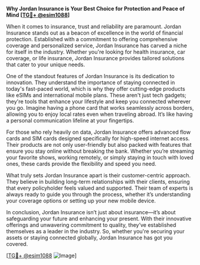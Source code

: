 **Why Jordan Insurance is Your Best Choice for Protection and Peace of Mind [[TG💪+ @esim1088](https://t.me/s/esim1088)]**

When it comes to insurance, trust and reliability are paramount. Jordan Insurance stands out as a beacon of excellence in the world of financial protection. Established with a commitment to offering comprehensive coverage and personalized service, Jordan Insurance has carved a niche for itself in the industry. Whether you're looking for health insurance, car coverage, or life insurance, Jordan Insurance provides tailored solutions that cater to your unique needs.

One of the standout features of Jordan Insurance is its dedication to innovation. They understand the importance of staying connected in today's fast-paced world, which is why they offer cutting-edge products like eSIMs and international mobile plans. These aren't just tech gadgets; they're tools that enhance your lifestyle and keep you connected wherever you go. Imagine having a phone card that works seamlessly across borders, allowing you to enjoy local rates even when traveling abroad. It’s like having a personal communication lifeline at your fingertips.

For those who rely heavily on data, Jordan Insurance offers advanced flow cards and SIM cards designed specifically for high-speed internet access. Their products are not only user-friendly but also packed with features that ensure you stay online without breaking the bank. Whether you’re streaming your favorite shows, working remotely, or simply staying in touch with loved ones, these cards provide the flexibility and speed you need.

What truly sets Jordan Insurance apart is their customer-centric approach. They believe in building long-term relationships with their clients, ensuring that every policyholder feels valued and supported. Their team of experts is always ready to guide you through the process, whether it’s understanding your coverage options or setting up your new mobile device.

In conclusion, Jordan Insurance isn’t just about insurance—it’s about safeguarding your future and enhancing your present. With their innovative offerings and unwavering commitment to quality, they’ve established themselves as a leader in the industry. So, whether you're securing your assets or staying connected globally, Jordan Insurance has got you covered. 

[[TG💪+ @esim1088](https://t.me/s/esim1088) ![Image](https://i.postimg.cc/Y0z9fWf4/image.png)]